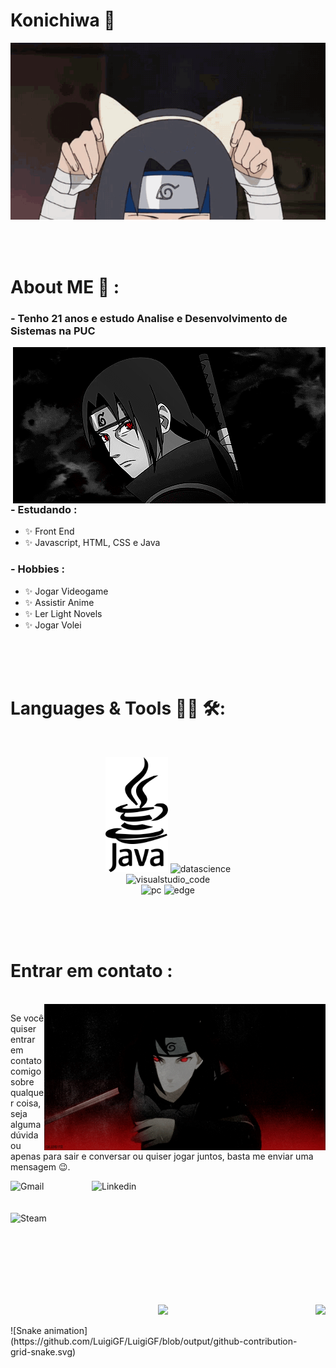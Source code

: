 # Konichiwa 👋

<div align="center">
<img hight="300" width="700" alt="GIF" align="center" src="https://github.com/ArturMoreiraDeCarvalho/ArturMoreiraDeCarvalho/blob/main/assets/itachi.gif">
</div>

</br>
</br>
</br>


# About ME 💬 :

### - Tenho 21 anos e estudo Analise e Desenvolvimento de Sistemas na PUC

<img hight="400" width="500" alt="GIF" align="right" src="https://github.com/ArturMoreiraDeCarvalho/ArturMoreiraDeCarvalho/blob/main/assets/02c0c400904938c3f9f57eacb8743fa3.gif">

### - Estudando :
- ✨ Front End
- ✨ Javascript, HTML, CSS e Java

### - Hobbies : 
- ✨ Jogar Videogame
- ✨ Assistir Anime
- ✨ Ler Light Novels
- ✨ Jogar Volei

</br>
</br>
</br>



# Languages & Tools 👨‍💻 🛠:
</br>

<p align="center">

<!-- For more icons please follow  https://github.com/MikeCodesDotNET/ColoredBadges -->

<img src="https://github.com/Xx-Ashutosh-xX/Xx-Ashutosh-xX/blob/master/assets/icons/java.png" alt="java"  width="100" hight="50">
<img src="https://github.com/Xx-Ashutosh-xX/Xx-Ashutosh-xX/blob/master/assets/icons/datascience.png" alt="datascience" width="180" hight="50">
</br>
<img src="https://github.com/Xx-Ashutosh-xX/Xx-Ashutosh-xX/blob/master/assets/icons/visualstudio_code.png" alt="visualstudio_code" width="240" hight="50">
</br>
<img src="https://github.com/Xx-Ashutosh-xX/Xx-Ashutosh-xX/blob/master/assets/icons/pc.png" alt="pc" width="100" hight="50">
<img src="https://github.com/Xx-Ashutosh-xX/Xx-Ashutosh-xX/blob/master/assets/icons/edge.png" alt="edge" width="100" hight="50">

</p>
</br>
</br>
</br>



# Entrar em contato :

<p>
 </br>


<img hight="320" width="450" align="right" alt="GIF" src="https://github.com/ArturMoreiraDeCarvalho/ArturMoreiraDeCarvalho/blob/main/assets/d170c4a28d1552c8382fadb824d6d3e1.gif">


Se você quiser entrar em contato comigo sobre qualquer coisa, seja alguma dúvida ou apenas para sair e conversar ou quiser jogar juntos, basta me enviar uma mensagem 😉.

<a target="_blank" href="mailto:arturmais123@gmail.com">
 <img align="left" alt="Gmail" width="130" hight="100" src="https://github.com/Xx-Ashutosh-xX/Xx-Ashutosh-xX/blob/master/assets/icons/gmail.png" />
</a>
<a target="_blank" href="https://www.linkedin.com/in/artur-moreira-de-carvalho-57b2a028a/">
  <img align="left" alt="Linkedin" width="150" hight="100" src="https://github.com/Xx-Ashutosh-xX/Xx-Ashutosh-xX/blob/master/assets/icons/linkedin.png" />
</br>
</br>
</br>
</a>

<a target="_blank" href="https://steamcommunity.com/profiles/76561198172081017/">
  <img align="left" alt="Steam" width="130" hight="100" src="https://github.com/Xx-Ashutosh-xX/Xx-Ashutosh-xX/blob/master/assets/icons/steam.png" />
</a>
 </p>
 

</br>
</br>
</br>
</br>
</br>
</br>
</br>



<p align="center" >  
  <a href="https://github.com/anuraghazra/github-readme-stats"> 
<img  src="https://github-readme-stats.vercel.app/api?username=ArturMoreiraDeCarvalho&&show_icons=true&theme=radical"/>
<img align="right" height="180em" src="https://github-readme-stats.vercel.app/api/top-langs/?username=ArturMoreiraDeCarvalho&layout=compact&langs_count=16&theme=great-gatsby"/>
  </a>
  </p>
![Snake animation](https://github.com/LuigiGF/LuigiGF/blob/output/github-contribution-grid-snake.svg)

